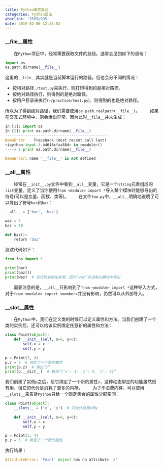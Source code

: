 ```yaml
---
title: Python属性集合
categories: Python语法
abbrlink: '3565e905'
date: 2019-02-06 12:35:53
---
```

### \_\_file\_\_属性

&emsp;&emsp;在`Python`项目中，经常需要获取文件的路径。通常会见到如下的语句：<!--more-->

``` python
import os
os.path.dirname(__file__)
```

这里的`__file__`其实就是当前脚本运行的路径。但也会分不同的情况：

- 按相对路径`./test.py`来执行，则打印得到的是相对路径。
- 按绝对路径执行，则得到的是绝对路径。
- 按用户目录来执行(`~/practice/test.py`)，则得到的也是绝对路径。

所以为了得到绝对路径，我们需要使用`os.path.realpath(__file__)`。
&emsp;&emsp;如果在交互式环境中，则会爆出异常，因为此时`__file__`并未生成：

``` python
In [1]: import os
In [2]: print os.path.dirname(__file__)
----------------------------------------------
NameError    Traceback (most recent call last)
<ipython-input-3-b4616cfaa58d> in <module>()
----> 1 print os.path.dirname(__file__)
​
NameError: name '__file__' is not defined
```

### \_\_all\_\_属性

&emsp;&emsp;经常在`__init__.py`文件中看到`__all__`变量，它是一个`string`元素组成的`list`变量，定义了当你使用`from <module> import *`导入某个模块时能够导出的符号(可以是变量、函数、类等)。
&emsp;&emsp;在文件`foo.py`中，`__all__`明确地说明了可以导出了符号`bar`和`baz`：

``` python
__all__ = ['bar', 'baz']
​
waz = 5
bar = 10
​
def baz():
    return 'baz'
```

测试代码如下：

``` python
from foo import *
​
print(bar)
print(baz())
print(waz)  # 该代码会抛出异常，因为“waz”并没有从模块中导出
```

&emsp;&emsp;需要注意的是，`__all__`只影响到了`from <module> import *`这种导入方式，对于`from <module> import <member>`并没有影响，仍然可以从外部导入。

### \_\_slot\_\_属性

&emsp;&emsp;在`Python`中，我们在定义类的时候可以定义属性和方法。当我们创建了一个类的实例后，还可以给该实例绑定任意新的属性和方法：

``` python
class Point(object):
    def __init__(self, x=0, y=0):
        self.x = x
        self.y = y
​
p = Point(3, 4)
p.z = 5  # 绑定了一个新的属性
print(p.z)  # 输出“5”
print(p.__dict__)  # 输出“{'x': 3, 'y': 4, 'z': 5}”
```

我们创建了实例`p`之后，给它绑定了一个新的属性`z`，这种动态绑定的功能虽然很有用，但它的代价是消耗了更多的内存。
&emsp;&emsp;为了不浪费内存，可以使用`__slots__`来告诉`Python`只给一个固定集合的属性分配空间：

``` python
class Point(object):
    __slots__ = ('x', 'y')  # 只允许使用x和y
​
    def __init__(self, x=0, y=0):
        self.x = x
        self.y = y
​
p = Point(3, 4)
p.z = 5  # 绑定了一个新的属性
```

执行结果：

``` python
AttributeError: 'Point' object has no attribute 'z'
```